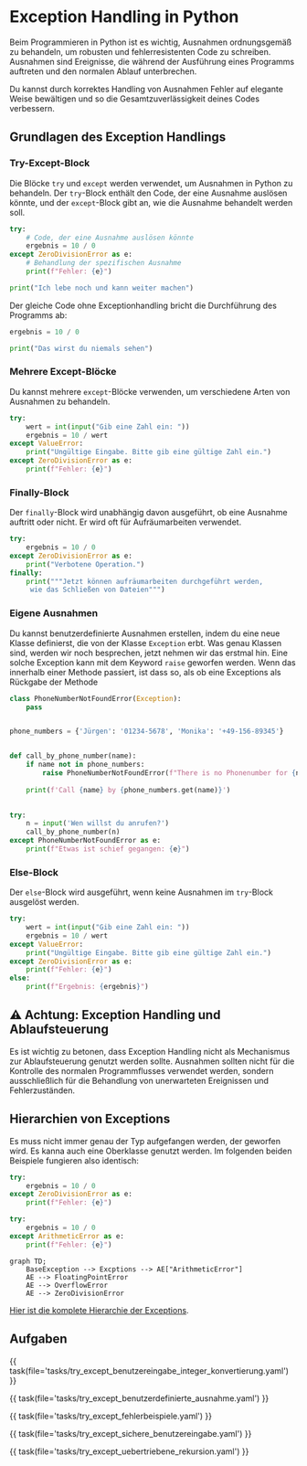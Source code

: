 # Exception Handling in Python

Beim Programmieren in Python ist es wichtig, Ausnahmen ordnungsgemäß zu behandeln, 
um robusten und fehlerresistenten Code zu schreiben. Ausnahmen sind Ereignisse, 
die während der Ausführung eines Programms auftreten und den normalen Ablauf unterbrechen. 

Du kannst durch korrektes Handling von Ausnahmen Fehler auf elegante Weise bewältigen
und so die Gesamtzuverlässigkeit deines Codes verbessern.

## Grundlagen des Exception Handlings

### Try-Except-Block

Die Blöcke `try` und `except` werden verwendet, um Ausnahmen in Python zu behandeln. 
Der `try`-Block enthält den Code, der eine Ausnahme auslösen könnte, 
und der `except`-Block gibt an, wie die Ausnahme behandelt werden soll.

```python
try:
    # Code, der eine Ausnahme auslösen könnte
    ergebnis = 10 / 0
except ZeroDivisionError as e:
    # Behandlung der spezifischen Ausnahme
    print(f"Fehler: {e}")

print("Ich lebe noch und kann weiter machen")
```

Der gleiche Code ohne Exceptionhandling bricht die Durchführung
des Programms ab:

```python
ergebnis = 10 / 0

print("Das wirst du niemals sehen")
```


### Mehrere Except-Blöcke

Du kannst mehrere `except`-Blöcke verwenden, um verschiedene Arten von Ausnahmen zu behandeln.

```python
try:
    wert = int(input("Gib eine Zahl ein: "))
    ergebnis = 10 / wert
except ValueError:
    print("Ungültige Eingabe. Bitte gib eine gültige Zahl ein.")
except ZeroDivisionError as e:
    print(f"Fehler: {e}")
```


### Finally-Block

Der `finally`-Block wird unabhängig davon ausgeführt, ob eine Ausnahme auftritt oder nicht. 
Er wird oft für Aufräumarbeiten verwendet.

```python
try:
    ergebnis = 10 / 0
except ZeroDivisionError as e:
    print("Verbotene Operation.")
finally:
    print("""Jetzt können aufräumarbeiten durchgeführt werden,
     wie das Schließen von Dateien""")
```


### Eigene Ausnahmen

Du kannst benutzerdefinierte Ausnahmen erstellen, indem du eine neue Klasse definierst,
die von der Klasse `Exception` erbt. Was genau Klassen sind, werden wir noch besprechen, jetzt nehmen
wir das erstmal hin. Eine solche Exception kann mit dem Keyword `raise` geworfen werden.
Wenn das innerhalb einer Methode passiert, ist dass so, als ob eine Exceptions als Rückgabe der Methode


```python
class PhoneNumberNotFoundError(Exception):
    pass


phone_numbers = {'Jürgen': '01234-5678', 'Monika': '+49-156-89345'}


def call_by_phone_number(name):
    if name not in phone_numbers:
        raise PhoneNumberNotFoundError(f"There is no Phonenumber for {name}")
    
    print(f'Call {name} by {phone_numbers.get(name)}')
    

try:
    n = input('Wen willst du anrufen?')
    call_by_phone_number(n)
except PhoneNumberNotFoundError as e:
    print(f"Etwas ist schief gegangen: {e}")
```


### Else-Block


Der `else`-Block wird ausgeführt, wenn keine Ausnahmen im `try`-Block ausgelöst werden.


```python
try:
    wert = int(input("Gib eine Zahl ein: "))
    ergebnis = 10 / wert
except ValueError:
    print("Ungültige Eingabe. Bitte gib eine gültige Zahl ein.")
except ZeroDivisionError as e:
    print(f"Fehler: {e}")
else:
    print(f"Ergebnis: {ergebnis}")
```


## ⚠ Achtung: Exception Handling und Ablaufsteuerung


Es ist wichtig zu betonen, dass Exception Handling nicht als Mechanismus zur Ablaufsteuerung 
genutzt werden sollte. Ausnahmen sollten nicht für die Kontrolle des normalen 
Programmflusses verwendet werden, sondern ausschließlich für 
die Behandlung von unerwarteten Ereignissen und Fehlerzuständen.

## Hierarchien von Exceptions

Es muss nicht immer genau der Typ aufgefangen werden, der geworfen wird. Es kanna auch eine Oberklasse
genutzt werden. Im folgenden beiden Beispiele fungieren also identisch:

```python
try:
    ergebnis = 10 / 0
except ZeroDivisionError as e:
    print(f"Fehler: {e}")
```


```python
try:
    ergebnis = 10 / 0
except ArithmeticError as e:
    print(f"Fehler: {e}")
```


```mermaid
graph TD;
    BaseException --> Excptions --> AE["ArithmeticError"]
    AE --> FloatingPointError
    AE --> OverflowError
    AE --> ZeroDivisionError
```

[Hier ist die komplete Hierarchie der Exceptions](https://docs.python.org/3/library/exceptions.html#exception-hierarchy).

## Aufgaben

{{ task(file='tasks/try_except_benutzereingabe_integer_konvertierung.yaml') }}

{{ task(file='tasks/try_except_benutzerdefinierte_ausnahme.yaml') }}

{{ task(file='tasks/try_except_fehlerbeispiele.yaml') }}

{{ task(file='tasks/try_except_sichere_benutzereingabe.yaml') }}

{{ task(file='tasks/try_except_uebertriebene_rekursion.yaml') }}
